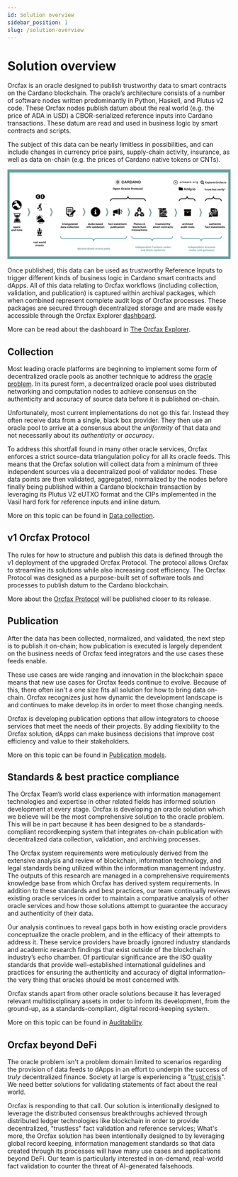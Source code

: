 ```yaml
---
id: Solution overview
sidebar_position: 1
slug: /solution-overview
---
```


# Solution overview

Orcfax is an oracle designed to publish trustworthy data to smart contracts on
the Cardano blockchain. The oracle’s architecture consists of a number of
software nodes written predominantly in Python, Haskell, and Plutus v2 code.
These Orcfax nodes publish datum about the real world
(e.g. the price of ADA in USD) a CBOR-serialized reference inputs into Cardano
transactions. These datum are read and used in business logic by smart contracts
and scripts.

The subject of this data can be nearly limitless in possibilities, and can
include changes in currency price pairs, supply-chain activity, insurance, as
well as data on-chain (e.g. the prices of Cardano native tokens or CNTs).

![Orcfax solution overview](/img/2023-07-06--Orcfax-concept-diagram.png)

Once published, this data can be used as trustworthy Reference Inputs to trigger
different kinds of business logic in Cardano smart contracts and dApps. All of
this data relating to Orcfax workflows (including collection, validation,
and publication) is captured within archival packages, which when combined
represent complete audit logs of Orcfax processes. These packages are secured
through decentralized storage and are made easily accessible through the
Orcfax Explorer [dashboard](https://explorer.orcfax.io/).

More can be read about the dashboard in
[The Orcfax Explorer](auditability#the-orcfax-explorer).

<!--More about the Orcfax strategy for the long term preservation of its data
outputs can be read in [Decentralized storage](). -->

## Collection

Most leading oracle platforms are beginning to implement some form of
decentralized oracle pools as another technique to address the
[oracle problem](oracle-basics#what-is-the-oracle-problem).
In its purest form, a decentralized oracle pool uses distributed networking and
computation nodes to achieve consensus on the authenticity and accuracy of
source data before it is published on-chain.

Unfortunately, most current implementations do not go this far. Instead they
often receive data from a single, black box provider. They then use an oracle
pool to arrive at a consensus about the *uniformity* of that data and not
necessarily about its *authenticity* or *accuracy*.

To address this shortfall found in many other oracle services, Orcfax enforces
a strict source-data triangulation policy for all its oracle feeds. This means
that the Orcfax solution will collect data from a minimum of three independent
sources via a decentralized pool of validator nodes. These data points are then
validated, aggregated, normalized by the nodes before finally being published
within a Cardano blockchain transaction by leveraging its Plutus V2 eUTXO format
and the CIPs implemented in the Vasil hard fork for reference inputs and inline
datum.

More on this topic can be found in [Data collection](data-collection).

<!-- ## Validation
a short primer on the validation process...

More on this topic can be found in [Data validation](data-validation). -->

## v1 Orcfax Protocol

The rules for how to structure and publish this data is defined through the v1
deployment of the upgraded Orcfax Protocol. The protocol allows Orcfax to
streamline its solutions while also increasing cost efficiency. The Orcfax
Protocol was designed as a purpose-built set of software tools and processes to
publish datum to the Cardano blockchain.

More about the [Orcfax Protocol](orcfax-protocol) will be published closer to
its release.

## Publication

After the data has been collected, normalized, and validated, the next step is
to publish it on-chain; how publication is executed is largely dependent on the
business needs of Orcfax feed integrators and the use cases these feeds enable.

These use cases are wide ranging and innovation in the blockchain space means
that new use cases for Orcfax feeds continue to evolve. Because of this, there
often isn't a one size fits all solution for how to bring data on-chain. Orcfax
recognizes just how dynamic the development landscape is and continues to make
develop its in order to meet those changing needs.

Orcfax is developing publication options that allow integrators to choose
services that meet the needs of their projects. By adding flexibility to the
Orcfax solution, dApps can make business decisions that improve cost efficiency
and value to their stakeholders.

More on this topic can be found in [Publication models](publication-models).

## Standards & best practice compliance

The Orcfax Team’s world class experience with information management
technologies and expertise in other related fields has informed solution
development at every stage. Orcfax is developing an oracle solution which we
believe will be the most comprehensive solution to the oracle problem. This will
be in part because it has been designed to be a standards-compliant
recordkeeping system that integrates on-chain publication with decentralized
data collection, validation, and archiving processes.

The Orcfax system requirements were meticulously derived from the extensive
analysis and review of blockchain, information technology, and legal standards
being utilized within the information management industry. The outputs of this
research are managed in a comprehensive requirements knowledge base from which
Orcfax has derived system requirements. In addition to these standards and best
practices, our team continually reviews existing oracle services in order to
maintain a comparative analysis of other oracle services and how those solutions
attempt to guarantee the accuracy and authenticity of their data.

Our analysis continues to reveal gaps both in how existing oracle providers
conceptualize the oracle problem, and in the efficacy of their attempts to
address it. These service providers have broadly ignored industry standards and
academic research findings that exist outside of the blockchain industry’s echo
chamber. Of particular significance are the ISO quality standards that provide
well-established international guidelines and practices for ensuring the
authenticity and accuracy of digital information– the very thing that oracles
should be most concerned with.

Orcfax stands apart from other oracle solutions because it has leveraged
relevant multidisciplinary assets in order to inform its development, from the
ground-up, as a standards-compliant, digital record-keeping system.

More on this topic can be found in [Auditability](auditability).

## Orcfax beyond DeFi

The oracle problem isn't a problem domain limited to scenarios regarding the
provision of data feeds to dApps in an effort to underpin the success of
*truly* decentralized finance. Society at large is experiencing a
"[trust crisis](https://medium.com/coinmonks/orcfax-the-trust-machine-revisited-c475dbb0a5d6)".
We need better solutions for validating statements of fact about the real
world.

Orcfax is responding to that call. Our solution is intentionally designed
to leverage the distributed consensus breakthroughs achieved through
distributed ledger technologies like blockchain in order to provide
decentralized, "trustless" fact validation and reference services; What's more,
the Orcfax solution has been intentionally designed to by leveraging global
record keeping, information management standards so that data created through
its processes will have many use cases and applications beyond DeFi. Our team
is particularly interested in on-demand, real-world fact validation to counter
the threat of AI-generated falsehoods.
